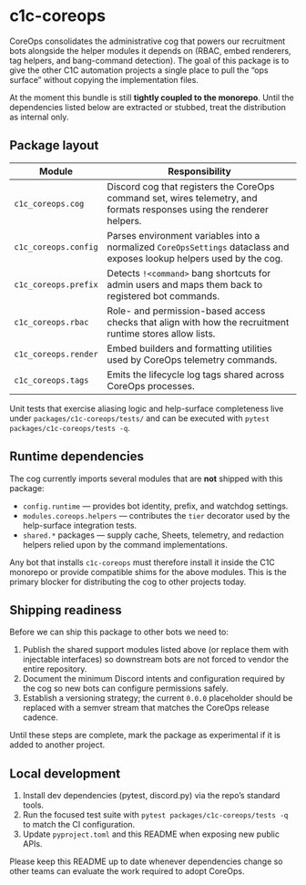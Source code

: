 # c1c-coreops

CoreOps consolidates the administrative cog that powers our recruitment bots
alongside the helper modules it depends on (RBAC, embed renderers, tag helpers,
and bang-command detection). The goal of this package is to give the other C1C
automation projects a single place to pull the “ops surface” without copying the
implementation files.

At the moment this bundle is still **tightly coupled to the monorepo**. Until the
dependencies listed below are extracted or stubbed, treat the distribution as
internal only.

## Package layout

| Module | Responsibility |
| --- | --- |
| `c1c_coreops.cog` | Discord cog that registers the CoreOps command set, wires telemetry, and formats responses using the renderer helpers. |
| `c1c_coreops.config` | Parses environment variables into a normalized `CoreOpsSettings` dataclass and exposes lookup helpers used by the cog. |
| `c1c_coreops.prefix` | Detects `!<command>` bang shortcuts for admin users and maps them back to registered bot commands. |
| `c1c_coreops.rbac` | Role- and permission-based access checks that align with how the recruitment runtime stores allow lists. |
| `c1c_coreops.render` | Embed builders and formatting utilities used by CoreOps telemetry commands. |
| `c1c_coreops.tags` | Emits the lifecycle log tags shared across CoreOps processes. |

Unit tests that exercise aliasing logic and help-surface completeness live under
`packages/c1c-coreops/tests/` and can be executed with `pytest packages/c1c-coreops/tests -q`.

## Runtime dependencies

The cog currently imports several modules that are **not** shipped with this
package:

* `config.runtime` — provides bot identity, prefix, and watchdog settings.
* `modules.coreops.helpers` — contributes the `tier` decorator used by the
  help-surface integration tests.
* `shared.*` packages — supply cache, Sheets, telemetry, and redaction helpers
  relied upon by the command implementations.

Any bot that installs `c1c-coreops` must therefore install it inside the C1C
monorepo or provide compatible shims for the above modules. This is the primary
blocker for distributing the cog to other projects today.

## Shipping readiness

Before we can ship this package to other bots we need to:

1. Publish the shared support modules listed above (or replace them with
   injectable interfaces) so downstream bots are not forced to vendor the entire
   repository.
2. Document the minimum Discord intents and configuration required by the cog so
   new bots can configure permissions safely.
3. Establish a versioning strategy; the current `0.0.0` placeholder should be
   replaced with a semver stream that matches the CoreOps release cadence.

Until these steps are complete, mark the package as experimental if it is added
to another project.

## Local development

1. Install dev dependencies (pytest, discord.py) via the repo’s standard tools.
2. Run the focused test suite with `pytest packages/c1c-coreops/tests -q` to match the
   CI configuration.
3. Update `pyproject.toml` and this README when exposing new public APIs.

Please keep this README up to date whenever dependencies change so other teams
can evaluate the work required to adopt CoreOps.
